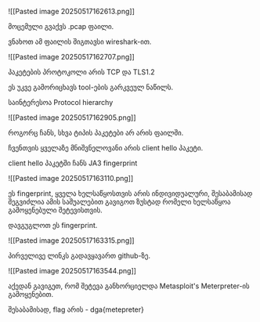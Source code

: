 ![[Pasted image 20250517162613.png]]

მოცემული გვაქვს .pcap ფაილი.

ვნახოთ ამ ფაილის შიგთავსი wireshark-ით.

![[Pasted image 20250517162707.png]]

პაკეტების პროტოკოლი არის TCP და TLS1.2

ეს უკვე გამორიცხავს tool-ების გარკვეულ ნაწილს.

საინტერესოა Protocol hierarchy

![[Pasted image 20250517162905.png]]

როგორც ჩანს, სხვა ტიპის პაკეტები არ არის ფაილში.

ჩვენთვის ყველაზე მნიშვნელოვანი არის client hello პაკეტი.

client hello პაკეტში ჩანს JA3 fingerprint

![[Pasted image 20250517163110.png]]


ეს fingerprint, ყველა ხელსაწყოსთვის არის ინდივიდუალური, შესაბამისად შეგვიძლია ამის საშუალებით გავიგოთ ზუსტად რომელი ხელსაწყოა გამოყენებული შეტევისთვის.

დავგუგლოთ ეს fingerprint.

![[Pasted image 20250517163315.png]]

პირველივე ლინკს გადავყავართ github-ზე. 

![[Pasted image 20250517163544.png]]

აქედან გავიგეთ, რომ შეტევა განხორციელდა Metasploit's Meterpreter-ის გამოყენებით.

შესაბამისად, flag არის - dga{metepreter}